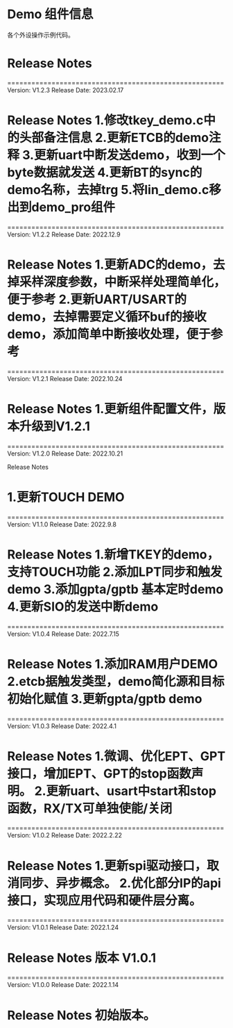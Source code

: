 # Demo 组件信息
各个外设操作示例代码。

# Release Notes

======================================================
Version: V1.2.3
Release Date: 2023.02.17

Release Notes
1.修改tkey_demo.c中的头部备注信息
2.更新ETCB的demo注释
3.更新uart中断发送demo，收到一个byte数据就发送
4.更新BT的sync的demo名称，去掉trg
5.将lin_demo.c移出到demo_pro组件
======================================================

======================================================
Version: V1.2.2
Release Date: 2022.12.9

Release Notes
1.更新ADC的demo，去掉采样深度参数，中断采样处理简单化，便于参考
2.更新UART/USART的demo，去掉需要定义循环buf的接收demo，添加简单中断接收处理，便于参考
======================================================
======================================================
Version: V1.2.1
Release Date: 2022.10.24

Release Notes
1.更新组件配置文件，版本升级到V1.2.1
======================================================

======================================================
Version: V1.2.0
Release Date: 2022.10.21

Release Notes

1.更新TOUCH DEMO
======================================================

======================================================
Version: V1.1.0
Release Date: 2022.9.8

Release Notes
1.新增TKEY的demo，支持TOUCH功能
2.添加LPT同步和触发demo
3.添加gpta/gptb 基本定时demo
4.更新SIO的发送中断demo
======================================================

======================================================
Version: V1.0.4
Release Date: 2022.7.15

Release Notes
1.添加RAM用户DEMO
2.etcb据触发类型，demo简化源和目标初始化赋值
3.更新gpta/gptb demo
======================================================

======================================================
Version: V1.0.3
Release Date: 2022.4.1

Release Notes
1.微调、优化EPT、GPT接口，增加EPT、GPT的stop函数声明。
2.更新uart、usart中start和stop函数，RX/TX可单独使能/关闭
======================================================

======================================================
Version: V1.0.2
Release Date: 2022.2.22

Release Notes
1.更新spi驱动接口，取消同步、异步概念。
2.优化部分IP的api接口，实现应用代码和硬件层分离。
======================================================

======================================================
Version: V1.0.1
Release Date: 2022.1.24

Release Notes
版本 V1.0.1
======================================================


======================================================
Version: V1.0.0
Release Date: 2022.1.14

Release Notes
初始版本。
======================================================



